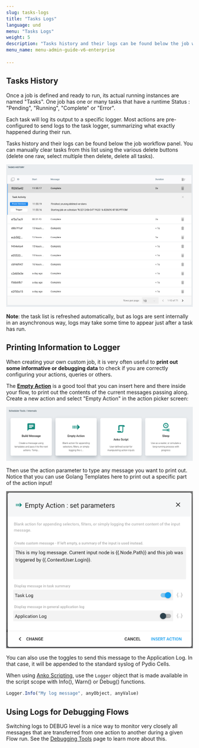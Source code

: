 ```yaml
---
slug: tasks-logs
title: "Tasks Logs"
language: und
menu: "Tasks Logs"
weight: 5
description: "Tasks history and their logs can be found below the job workflow panel."
menu_name: menu-admin-guide-v6-enterprise

---
```

## Tasks History

Once a job is defined and ready to run, its actual running instances are named "Tasks". One job has one or many tasks that have a runtime Status : "Pending", "Running", "Complete" or "Error".

Each task will log its output to a specific logger. Most actions are pre-configured to send logs to the task logger, summarizing what exactly happened during their run. 

Tasks history and their logs can be found below the job workflow panel. You can manually clear tasks from this list using the various delete buttons (delete one raw, select multiple then delete, delete all tasks). 

![](../../images/0_overview/anatomy-task-logs.png)

**Note**: the task list is refreshed automatically, but as logs are sent internally in an asynchronous way, logs may take some time to appear just after a task has run.

## Printing Information to Logger

When creating your own custom job, it is very often useful to **print out some informative or debugging data** to check if you are correctly configuring your actions, queries or others. 

The [**Empty Action**](https://docs.pydio.com/en/docs/cells-flows/empty-action) is a good tool that you can insert here and there inside your flow, to print out the contents of the current messages passing along. Create a new action and select "Empty Action" in the action picker screen:

![](../../images/0_overview/logs-action-empty-select.png)

Then use the action parameter to type any message you want to print out. Notice that you can use Golang Templates here to print out a specific part of the action input!

![](../../images/0_overview/logs-action-empty-parameters.png)

You can also use the toggles to send this message to the Application Log. In that case, it will be appended to the standard syslog of Pydio Cells.

When using [Anko Scripting](https://docs.pydio.com/cells-v4/cellsflows/cells-flows-manual/scripting-capabilities/anko-pseudo-script/), use the `Logger` object that is made available in the script scope with Info(), Warn() or Debug() functions.

```javascript
Logger.Info("My log message", anyObject, anyValue)
```

## Using Logs for Debugging Flows

Switching logs to DEBUG level is a nice way to monitor very closely all messages that are transferred from one action to another during a given Flow run. See the [Debugging Tools](https://docs.pydio.com/en/docs/cells-flows/debugging-tools) page to learn more about this.